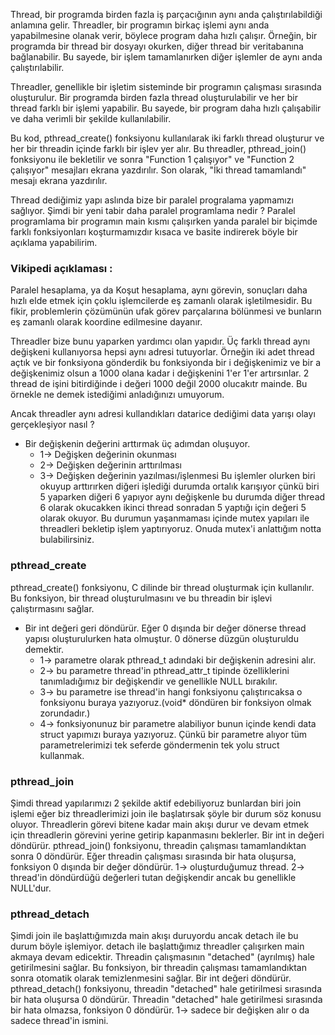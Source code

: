 
Thread, bir programda birden fazla iş parçacığının aynı anda çalıştırılabildiği anlamına gelir. Threadler, bir programın birkaç işlemi aynı anda yapabilmesine olanak verir, böylece program daha hızlı çalışır. Örneğin, bir programda bir thread bir dosyayı okurken, diğer thread bir veritabanına bağlanabilir. Bu sayede, bir işlem tamamlanırken diğer işlemler de aynı anda çalıştırılabilir.

Threadler, genellikle bir işletim sisteminde bir programın çalışması sırasında oluşturulur. Bir programda birden fazla thread oluşturulabilir ve her bir thread farklı bir işlemi yapabilir. Bu sayede, bir program daha hızlı çalışabilir ve daha verimli bir şekilde kullanılabilir.

Bu kod, pthread_create() fonksiyonu kullanılarak iki farklı thread oluşturur ve her bir threadin içinde farklı bir işlev yer alır. Bu threadler, pthread_join() fonksiyonu ile bekletilir ve sonra "Function 1 çalışıyor" ve "Function 2 çalışıyor" mesajları ekrana yazdırılır. Son olarak, "İki thread tamamlandı" mesajı ekrana yazdırılır.

Thread dediğimiz yapı aslında bize bir paralel progralama yapmamızı sağlıyor. Şimdi bir yeni tabir daha paralel programlama nedir ?
Paralel programlama bir programın main kısmı çalışırken yanda paralel bir biçimde farklı fonksiyonları koşturmamızdır kısaca ve basite indirerek böyle bir açıklama yapabilirim.

### Vikipedi açıklaması :
Paralel hesaplama, ya da Koşut hesaplama, aynı görevin, sonuçları daha hızlı elde etmek için çoklu işlemcilerde eş zamanlı olarak işletilmesidir. Bu fikir, problemlerin çözümünün ufak görev parçalarına bölünmesi ve bunların eş zamanlı olarak koordine edilmesine dayanır.

Threadler bize bunu yaparken yardımcı olan yapıdır. Üç farklı thread aynı değişkeni kullanıyorsa hepsi aynı adresi tutuyorlar. Örneğin iki adet thread açtık ve bir fonksiyona gönderdik bu fonksiyonda bir i değişkenimiz ve bir a değişkenimiz olsun a 1000 olana kadar i değişkenini 1'er 1'er artırsınlar. 2 thread de işini bitirdiğinde i değeri 1000 değil 2000 olucakıtr mainde.
Bu örnekle ne demek istediğimi anladığınızı umuyorum.

Ancak threadler aynı adresi kullandıkları datarice dediğimi data yarışı olayı gerçekleşiyor nasıl ? 
- Bir değişkenin değerini arttırmak üç adımdan oluşuyor. 
	- 1-> Değişken değerinin okunması
	- 2-> Değişken değerinin arttırılması
	- 3-> Değişken değerinin yazılması/işlenmesi
Bu işlemler olurken biri okuyup arttırırken diğeri işlediği durumda ortalık karışıyor çünkü biri 5 yaparken diğeri 6 yapıyor aynı değişkenle bu durumda diğer thread 6 olarak okucakken ikinci thread sonradan 5 yaptığı için değeri 5 olarak okuyor. Bu durumun yaşanmaması içinde mutex yapıları ile threadleri bekletip işlem yaptırıyoruz. Onuda mutex'i anlattığım notta bulabilirsiniz.

### pthread_create
pthread_create() fonksiyonu, C dilinde bir thread oluşturmak için kullanılır. Bu fonksiyon, bir thread oluşturulmasını ve bu threadin bir işlevi çalıştırmasını sağlar.
- Bir int değeri geri döndürür. Eğer 0 dışında bir değer dönerse thread yapısı oluşturulurken hata olmuştur. 0 dönerse düzgün oluşturuldu demektir.
	- 1-> parametre olarak pthread_t adındaki bir değişkenin adresini alır.
	- 2-> bu parametre thread'in pthread_attr_t tipinde özelliklerini tanımladığımız bir değişkendir ve genellikle NULL bırakılır.
	- 3-> bu parametre ise thread'in hangi fonksiyonu çalıştırıcaksa o fonksiyonu buraya yazıyoruz.(void* döndüren bir fonksiyon olmak zorundadır.)
	- 4-> fonksiyonunuz bir parametre alabiliyor bunun içinde kendi data struct yapımızı buraya yazıyoruz. Çünkü bir parametre alıyor tüm parametrelerimizi tek seferde göndermenin tek yolu struct kullanmak.
### pthread_join
Şimdi thread yapılarımızı 2 şekilde aktif edebiliyoruz bunlardan biri join işlemi eğer biz threadlerimizi join ile başlatırsak şöyle bir durum söz konusu oluyor. Threadlerin görevi bitene kadar main akışı durur ve devam etmek için threadlerin görevini yerine getirip kapanmasını beklerler.
    Bir int in değeri döndürür. pthread_join() fonksiyonu, threadin çalışması tamamlandıktan sonra 0 döndürür. Eğer threadin çalışması sırasında bir hata oluşursa, fonksiyon 0 dışında bir değer döndürür.
        1-> oluşturduğumuz thread.
        2-> thread'in döndürdüğü değerleri tutan değişkendir ancak bu genellikle NULL'dur.

### pthread_detach
Şimdi join ile başlattığımızda main akışı duruyordu ancak detach ile bu durum böyle işlemiyor. detach ile başlattığımız threadler çalışırken main akmaya devam edicektir.
    Threadin çalışmasının "detached" (ayrılmış) hale getirilmesini sağlar. Bu fonksiyon, bir threadin çalışması tamamlandıktan sonra otomatik olarak temizlenmesini sağlar.
    Bir int değeri döndürür. pthread_detach() fonksiyonu, threadin "detached" hale getirilmesi sırasında bir hata oluşursa 0 döndürür. Threadin "detached" hale getirilmesi sırasında bir hata olmazsa, fonksiyon 0 döndürür.
        1-> sadece bir değişken alır o da sadece thread'in ismini.